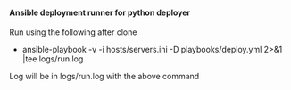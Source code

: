 #### Ansible deployment runner for python deployer

Run using the following after clone

 * ansible-playbook -v -i hosts/servers.ini -D playbooks/deploy.yml 2>&1 |tee logs/run.log
 
Log will be in logs/run.log with the above command